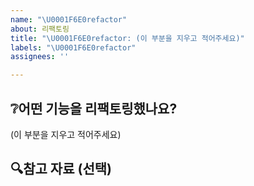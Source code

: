 ```yaml
---
name: "\U0001F6E0️refactor"
about: 리팩토링
title: "\U0001F6E0️refactor: (이 부분을 지우고 적어주세요)"
labels: "\U0001F6E0️refactor"
assignees: ''

---
```


## ❔어떤 기능을 리팩토링했나요?
(이 부분을 지우고 적어주세요)

## 🔍참고 자료 (선택)
